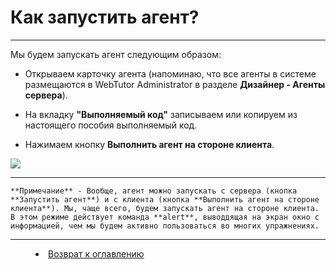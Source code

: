 # Как запустить агент? 
***

Мы будем запускать агент следующим образом:

- Открываем карточку агента (напоминаю, что все агенты в системе размещаются в WebTutor Administrator в разделе **Дизайнер - Агенты сервера**).

- На вкладку **"Выполняемый код"** записываем или копируем из настоящего пособия выполняемый код.

- Нажимаем кнопку **Выполнить агент на стороне клиента**.

![](https://img-fotki.yandex.ru/get/877700/1074921.0/0_25e5c7_db7a1a2a_orig.png)

---


``` **Примечание** - Вообще, агент можно запускать с сервера (кнопка **Запустить агент**) и с клиента (кнопка **Выполнить агент на стороне клиента**). Мы, чаще всего, будем запускать агент на стороне клиента. В этом режиме действует команда **alert**, выводдящая на экран окно с информацией, чем мы будем активно пользоваться во многих упражнениях. ```
 


***


<dd><li> <a href="README.md"> Возврат к оглавлению</dd>
